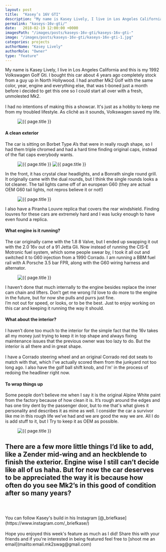 ```yaml
---
layout: post
title:  "Kasey’s 16V GTI"
description: "My name is Kasey Lively, I live in Los Angeles California and this is my 1992 Volkswagen Golf Gti."
permalink: "kaseys-16v-gti/"
date:   2018-02-19 12:00:00 +0000
imagesPath: "/images/posts/kaseys-16v-gti/kaseys-16v-gti-"
image: "/images/posts/kaseys-16v-gti/kaseys-16v-gti-1.jpg"
categories: projects
authorName: "Kasey Lively"
authorRole: "Owner"
type: "feature"
---
```


My name is Kasey Lively, I live in Los Angeles California and this is my 1992 Volkswagen Golf Gti. I bought this car about 4 years ago completely stock from a guy up in North Hollywood. I had another Mk2 Golf with the same color, year, engine and everything else, that was t-boned just a month before i decided to get this one so I could start all over with a fresh, unmolested Mk2.
<br/><br/>
I had no intentions of making this a showcar. It's just as a hobby to keep me from my troubled lifestyle. As clichê as it sounds, Volkswagen saved my life.

<figure>
  <img src="{{ page.imagesPath }}4.jpg" alt="{{ page.title }}">
</figure>


#### A clean exterior
The car is sitting on Borbet Type A’s that were in really rough shape, so I had them triple chromed and had a hard time finding original caps, instead of the flat caps everybody wants.

<figure>
  <img src="{{ page.imagesPath }}2.jpg" alt="{{ page.title }}">
  <img src="{{ page.imagesPath }}3.jpg" alt="{{ page.title }}">
</figure>

In the front, it has crystal clear headlights, and a Bonrath single round grill. It originally came with the dual rounds, but I think the single rounds looks a lot cleaner. The tail lights came off of an european G60 (they are actual OEM G60 tail lights, not repros believe it or not!)

<figure>
  <img src="{{ page.imagesPath }}6.jpg" alt="{{ page.title }}">
</figure>

I also have a Piranha Louvre replica that covers the rear windshield. Finding louvres for these cars are extremely hard and I was lucky enough to have even found a replica.


#### What engine is it running?
The car originally came with the 1.8 8 Valve, but I ended up swapping it out with the 2.0 16v out of a 91 Jetta Gli. Now instead of running the CIS-E Motronic fuel system, which some people swear by, I took it all out and switched it to G60 injection from a 1990 Corrado. I am running a BBM fuel rail with A Porsche 3.5 bar FPR, along with the G60 wiring harness and alternator.

<figure>
  <img src="{{ page.imagesPath }}7.jpg" alt="{{ page.title }}">
</figure>

I haven’t done that much internally to the engine besides replace the inner cam chain and lifters.
Don’t get me wrong I’d love to do more to the engine in the future, but for now she pulls and purrs just fine.
<br/>
I’m not out for speed, or looks, or to be the best. Just to enjoy working on this car and keeping it running the way it should.


#### What about the interior?
I haven’t done too much to the interior for the simple fact that the 16v takes all my money just trying to keep it in top shape and always fixing maintenance issues that the previous owner was too lazy to do. But the interior is all there and in great shape.
<br/><br/>
I have a Corrado steering wheel and an original Corrado red dot seats to match with that, which I've actually scored them from the junkyard not too long ago. I also have the golf ball shift knob, and I'm' in the process of redoing the headliner right now.


#### To wrap things up
Some people don’t believe me when I say it is the original Alpine White paint from the factory because of how clean it is. It’s rough around the edges and has one tiny dent by the passenger door, but to me that's what gives it personality and describes it as mine as well. I consider the car a survivor like me in this rough life we’ve had and we are good the way we are. All I do is add stuff to it, but I Try to keep it as OEM as possible.

<figure>
  <img src="{{ page.imagesPath }}5.jpg" alt="{{ page.title }}">
</figure>

There are a few more little things I’d like to add, like a Zender mid-wing and an heckblende to finish the exterior. Engine wise I still can’t decide like all of us haha. But for now the car deserves to be appreciated the way it is because how often do you see Mk2’s in this good of condition after so many years?
<br/><br/>
-
<br/>
You can follow Kasey's build in his Instagram [@_briefkase](https://www.instagram.com/_briefkase/)
<br/><br/>
Hope you enjoyed this week's feature as much as I did! Share this with your friends and if you're interested in being featured feel free to [shoot me an email](mailto:email.mk2swag@gmail.com)
<br/>
